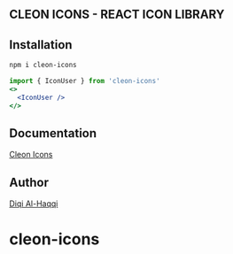 ## CLEON ICONS - REACT ICON LIBRARY

## Installation

```bash
npm i cleon-icons
```

```jsx
import { IconUser } from 'cleon-icons'
<>
  <IconUser />
</>
```

## Documentation
[Cleon Icons](https://cleon-icons.vercel.app)

## Author

[Diqi Al-Haqqi](https://x.com/dqalhq)
# cleon-icons
